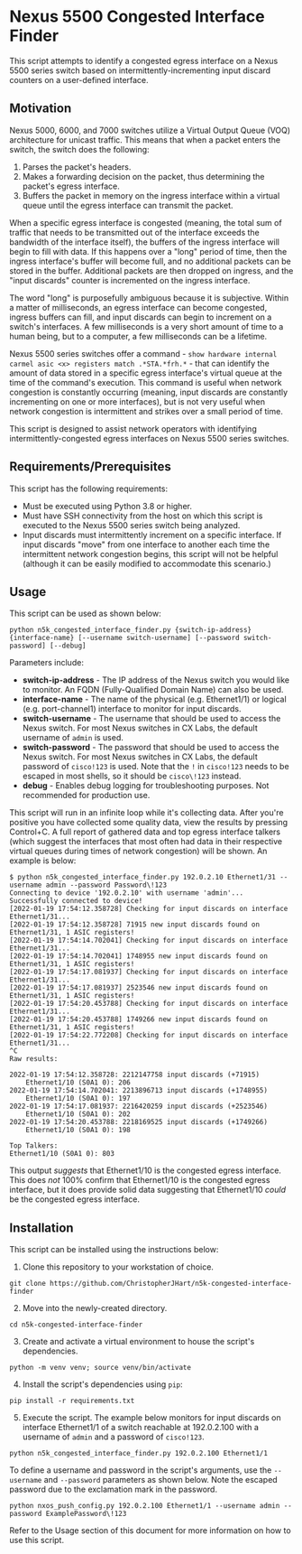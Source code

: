# Nexus 5500 Congested Interface Finder

This script attempts to identify a congested egress interface on a Nexus 5500 series switch based on intermittently-incrementing input discard counters on a user-defined interface.

## Motivation

Nexus 5000, 6000, and 7000 switches utilize a Virtual Output Queue (VOQ) architecture for unicast
traffic. This means that when a packet enters the switch, the switch does the following:

1. Parses the packet's headers.
2. Makes a forwarding decision on the packet, thus determining the packet's egress interface.
3. Buffers the packet in memory on the ingress interface within a virtual queue until the egress interface can transmit the packet.

When a specific egress interface is congested (meaning, the total sum of traffic that needs to be
transmitted out of the interface exceeds the bandwidth of the interface itself), the buffers of the
ingress interface will begin to fill with data. If this happens over a "long" period of time, then
the ingress interface's buffer will become full, and no additional packets can be stored in the
buffer. Additional packets are then dropped on ingress, and the "input discards" counter is
incremented on the ingress interface.

The word "long" is purposefully ambiguous because it is subjective. Within a matter of
milliseconds, an egress interface can become congested, ingress buffers can fill, and input
discards can begin to increment on a switch's interfaces. A few milliseconds is a very short amount
of time to a human being, but to a computer, a few milliseconds can be a lifetime.

Nexus 5500 series switches offer a command - `show hardware internal carmel asic <x> registers
match .*STA.*frh.*` - that can identify the amount of data stored in a specific egress interface's
virtual queue at the time of the command's execution. This command is useful when network
congestion is constantly occurring (meaning, input discards are constantly incrementing on one or
more interfaces), but is not very useful when network congestion is intermittent and strikes over a 
small period of time.

This script is designed to assist network operators with identifying intermittently-congested
egress interfaces on Nexus 5500 series switches.

## Requirements/Prerequisites

This script has the following requirements:

* Must be executed using Python 3.8 or higher.
* Must have SSH connectivity from the host on which this script is executed to the Nexus 5500 series switch being analyzed.
* Input discards must intermittently increment on a specific interface. If input discards "move" from one interface to another each time the intermittent network congestion begins, this script will not be helpful (although it can be easily modified to accommodate this scenario.)

## Usage

This script can be used as shown below:

```shell
python n5k_congested_interface_finder.py {switch-ip-address} {interface-name} [--username switch-username] [--password switch-password] [--debug]
```

Parameters include:

* **switch-ip-address** - The IP address of the Nexus switch you would like to monitor. An FQDN (Fully-Qualified Domain Name) can also be used.
* **interface-name** - The name of the physical (e.g. Ethernet1/1) or logical (e.g. port-channel1) interface to monitor for input discards.
* **switch-username** - The username that should be used to access the Nexus switch. For most Nexus switches in CX Labs, the default username of `admin` is used.
* **switch-password** - The password that should be used to access the Nexus switch. For most Nexus switches in CX Labs, the default password of `cisco!123` is used. Note that the `!` in `cisco!123` needs to be escaped in most shells, so it should be `cisco\!123` instead.
* **debug** - Enables debug logging for troubleshooting purposes. Not recommended for production use.

This script will run in an infinite loop while it's collecting data. After you're positive you have collected some quality data, view the results by pressing Control+C. A full report of gathered data and top egress interface talkers (which suggest the interfaces that most often had data in their respective virtual queues during times of network congestion) will be shown. An example is below:

```
$ python n5k_congested_interface_finder.py 192.0.2.10 Ethernet1/31 --username admin --password Password\!123
Connecting to device '192.0.2.10' with username 'admin'...
Successfully connected to device!
[2022-01-19 17:54:12.358728] Checking for input discards on interface Ethernet1/31...
[2022-01-19 17:54:12.358728] 71915 new input discards found on Ethernet1/31, 1 ASIC registers!
[2022-01-19 17:54:14.702041] Checking for input discards on interface Ethernet1/31...
[2022-01-19 17:54:14.702041] 1748955 new input discards found on Ethernet1/31, 1 ASIC registers!
[2022-01-19 17:54:17.081937] Checking for input discards on interface Ethernet1/31...
[2022-01-19 17:54:17.081937] 2523546 new input discards found on Ethernet1/31, 1 ASIC registers!
[2022-01-19 17:54:20.453788] Checking for input discards on interface Ethernet1/31...
[2022-01-19 17:54:20.453788] 1749266 new input discards found on Ethernet1/31, 1 ASIC registers!
[2022-01-19 17:54:22.772208] Checking for input discards on interface Ethernet1/31...
^C
Raw results:

2022-01-19 17:54:12.358728: 2212147758 input discards (+71915)
    Ethernet1/10 (S0A1 0): 206
2022-01-19 17:54:14.702041: 2213896713 input discards (+1748955)
    Ethernet1/10 (S0A1 0): 197
2022-01-19 17:54:17.081937: 2216420259 input discards (+2523546)
    Ethernet1/10 (S0A1 0): 202
2022-01-19 17:54:20.453788: 2218169525 input discards (+1749266)
    Ethernet1/10 (S0A1 0): 198

Top Talkers:
Ethernet1/10 (S0A1 0): 803
```

This output *suggests* that Ethernet1/10 is the congested egress interface. This does *not* 100% confirm that Ethernet1/10 is the congested egress interface, but it does provide solid data suggesting that Ethernet1/10 *could* be the congested egress interface.

## Installation

This script can be installed using the instructions below:

1. Clone this repository to your workstation of choice.

```shell
git clone https://github.com/ChristopherJHart/n5k-congested-interface-finder
```

2. Move into the newly-created directory.

```shell
cd n5k-congested-interface-finder
```

3. Create and activate a virtual environment to house the script's dependencies.

```shell
python -m venv venv; source venv/bin/activate
```

4. Install the script's dependencies using `pip`:

```shell
pip install -r requirements.txt
```

5. Execute the script. The example below monitors for input discards on interface Ethernet1/1 of a switch reachable at 192.0.2.100 with a username of `admin` and a password of `cisco!123`.

```shell
python n5k_congested_interface_finder.py 192.0.2.100 Ethernet1/1
```

To define a username and password in the script's arguments, use the `--username` and `--password` parameters as shown below. Note the escaped password due to the exclamation mark in the password.

```shell
python nxos_push_config.py 192.0.2.100 Ethernet1/1 --username admin --password ExamplePassword\!123
```

Refer to the Usage section of this document for more information on how to use this script.
